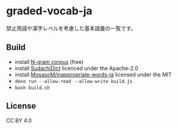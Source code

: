 # graded-vocab-ja

禁止用語や漢字レベルを考慮した基本語彙の一覧です。

## Build

- install [N-gram corpus](http://www.s-yata.jp/corpus/nwc2010/ngrams/) (free)
- install [SudachiDict](https://github.com/WorksApplications/SudachiDict)
  licenced under the Apache-2.0
- install
  [MosasoM/inappropriate-words-ja](https://github.com/MosasoM/inappropriate-words-ja)
  licensed under the MIT
- `deno run --allow-read --allow-write build.js`
- `bash build.sh`

## License

CC BY 4.0
